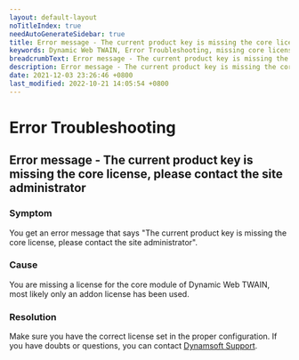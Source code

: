 ```yaml
---
layout: default-layout
noTitleIndex: true
needAutoGenerateSidebar: true
title: Error message - The current product key is missing the core license, please contact the site administrator
keywords: Dynamic Web TWAIN, Error Troubleshooting, missing core license
breadcrumbText: Error message - The current product key is missing the core license, please contact the site administrator
description: Error message - The current product key is missing the core license, please contact the site administrator
date: 2021-12-03 23:26:46 +0800
last_modified: 2022-10-21 14:05:54 +0800
---
```


# Error Troubleshooting

## Error message - The current product key is missing the core license, please contact the site administrator

### Symptom

You get an error message that says "The current product key is missing the core license, please contact the site administrator".

### Cause

You are missing a license for the core module of Dynamic Web TWAIN, most likely only an addon license has been used.

### Resolution

Make sure you have the correct license set in the proper configuration. If you have doubts or questions, you can contact <a href="mailto:support@dynamsoft.com" target="_blank">Dynamsoft Support</a>.
